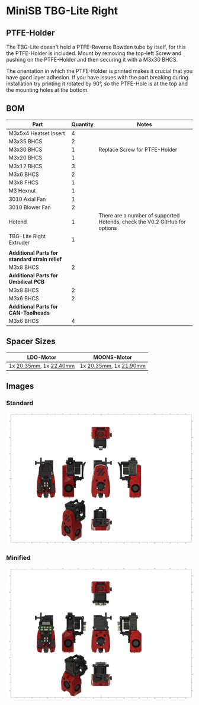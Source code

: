 # MiniSB TBG-Lite Right

## PTFE-Holder

The TBG-Lite doesn't hold a PTFE-Reverse Bowden tube by itself, for this the PTFE-Holder is included. Mount by removing the top-left Screw and pushing on the PTFE-Holder and then securing it with a M3x30 BHCS.

The orientation in which the PTFE-Holder is printed makes it crucial that you have good layer adhesion. If you have issues with the part breaking during installation try printing it rotated by 90°, so the PTFE-Hole is at the top and the mounting holes at the bottom.

## BOM

| Part                                            | Quantity | Notes                                                                      |
| ----------------------------------------------- | -------- | -------------------------------------------------------------------------- |
| M3x5x4 Heatset Insert                           | 4        |
| M3x35 BHCS                                      | 2        |                                                                            |
| M3x30 BHCS                                      | 1        | Replace Screw for PTFE-Holder                                              |
| M3x20 BHCS                                      | 1        |                                                                            |
| M3x12 BHCS                                      | 3        |
| M3x6 BHCS                                       | 2        |
| M3x8 FHCS                                       | 1        |
| M3 Hexnut                                       | 1        |
| 3010 Axial Fan                                  | 1        |
| 3010 Blower Fan                                 | 2        |
| Hotend                                          | 1        | There are a number of supported Hotends, check the V0.2 GitHub for options |
| TBG-Lite Right Extruder                         | 1        |
|                                                 |          |                                                                            |
| **Additional Parts for standard strain relief** |
| M3x8 BHCS                                       | 2        |                                                                            |
| **Additional Parts for Umbilical PCB**          |
| M3x8 BHCS                                       | 2        |                                                                            |
| M3x6 BHCS                                       | 2        |                                                                            |
| **Additional Parts for CAN-Toolheads**          |
| M3x6 BHCS                                       | 4        |                                                                            |

## Spacer Sizes

| LDO-Motor                                                                                                                    | MOONS-Motor                                                                                                                  |
| ---------------------------------------------------------------------------------------------------------------------------- | ---------------------------------------------------------------------------------------------------------------------------- |
| 1x [20.35mm](/Spacers/Octagon-STL/Octagon_Spacer_20.35mm.stl), 1x [22.40mm](/Spacers/Octagon-STL/Octagon_Spacer_22.40mm.stl) | 1x [20.35mm](/Spacers/Octagon-STL/Octagon_Spacer_20.35mm.stl), 1x [21.90mm](/Spacers/Octagon-STL/Octagon_Spacer_21.90mm.stl) |

## Images

### Standard

![Standard](images/TBG-Lite-Right.png)

### Minified

![Minified](images/TBG-Lite-Right_Minified.png)
